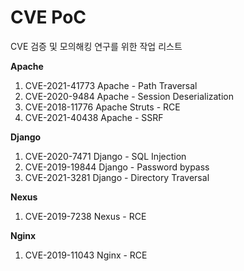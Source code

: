 # CVE PoC

CVE 검증 및 모의해킹 연구를 위한 작업 리스트

**Apache**
1. CVE-2021-41773 Apache - Path Traversal
2. CVE-2020-9484 Apache - Session Deserialization
3. CVE-2018-11776 Apache Struts - RCE
4. CVE-2021-40438 Apache - SSRF


**Django**
1. CVE-2020-7471 Django - SQL Injection
2. CVE-2019-19844 Django - Password bypass
3. CVE-2021-3281 Django - Directory Traversal


**Nexus**
1. CVE-2019-7238 Nexus - RCE

**Nginx**
1. CVE-2019-11043 Nginx - RCE
